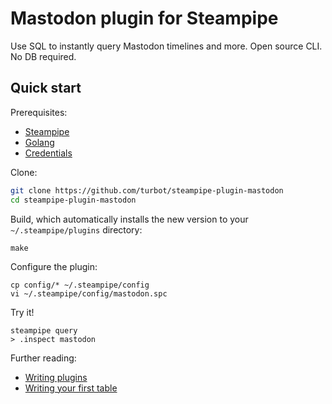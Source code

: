 # Mastodon plugin for Steampipe

Use SQL to instantly query Mastodon timelines and more. Open source CLI. No DB  required.

## Quick start

Prerequisites:

- [Steampipe](https://steampipe.io/downloads)
- [Golang](https://golang.org/doc/install)
- [Credentials](https://mastodon.social/settings/applications)

Clone:

```sh
git clone https://github.com/turbot/steampipe-plugin-mastodon
cd steampipe-plugin-mastodon
```

Build, which automatically installs the new version to your `~/.steampipe/plugins` directory:

```shell
make
```

Configure the plugin:

```
cp config/* ~/.steampipe/config
vi ~/.steampipe/config/mastodon.spc
```

Try it!

```
steampipe query
> .inspect mastodon
```

Further reading:

- [Writing plugins](https://steampipe.io/docs/develop/writing-plugins)
- [Writing your first table](https://steampipe.io/docs/develop/writing-your-first-table)
